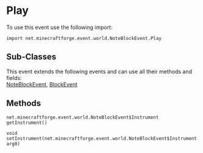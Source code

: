 # Play

To use this event use the following import:
```groovy:no-line-numbers
import net.minecraftforge.event.world.NoteBlockEvent.Play
```

## Sub-Classes
This event extends the following events and can use all their methods and fields: <br>
[NoteBlockEvent](index.md), [BlockEvent](../block_event/index.md)

## Methods
```groovy:no-line-numbers
net.minecraftforge.event.world.NoteBlockEvent$Instrument getInstrument()
```

```groovy:no-line-numbers
void setInstrument(net.minecraftforge.event.world.NoteBlockEvent$Instrument arg0)
```
